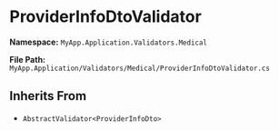 # ProviderInfoDtoValidator

**Namespace:** `MyApp.Application.Validators.Medical`

**File Path:** `MyApp.Application/Validators/Medical/ProviderInfoDtoValidator.cs`

## Inherits From

- `AbstractValidator<ProviderInfoDto>`

